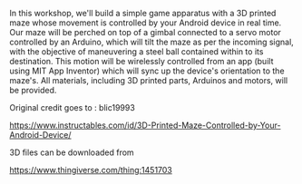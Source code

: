 In this workshop, we'll build a simple game apparatus with a 3D printed maze whose movement is controlled by your Android device in real time.  Our maze will be perched on top of a gimbal connected to a servo motor controlled by an Arduino, which will tilt the maze as per the incoming signal, with the objective of maneuvering a steel ball contained within to its destination.  This motion will be wirelessly controlled from an app (built using MIT App Inventor) which will sync up the device's orientation to the maze's.  All materials, including 3D printed parts, Arduinos and motors, will be provided. 






Original credit goes to : blic19993

https://www.instructables.com/id/3D-Printed-Maze-Controlled-by-Your-Android-Device/


3D files can be downloaded from

https://www.thingiverse.com/thing:1451703
